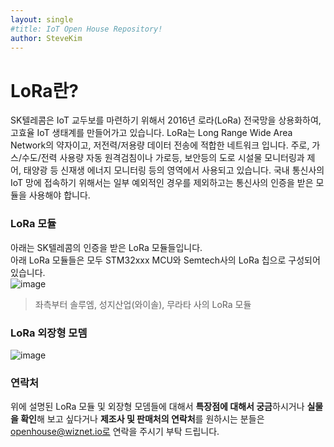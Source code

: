```yaml
---
layout: single
#title: IoT Open House Repository!
author: SteveKim
---
```


# LoRa란?

SK텔레콤은 IoT 교두보를 마련하기 위해서 2016년 로라(LoRa) 전국망을 상용화하여, 고효율 IoT 생태계를 만들어가고 있습니다. LoRa는 Long Range Wide Area Network의 약자이고, 저전력/저용량 데이터 전송에 적합한 네트워크 입니다. 주로, 가스/수도/전력 사용량 자동 원격검침이나 가로등, 보안등의 도로 시설물 모니터링과 제어, 태양광 등 신재생 에너지 모니터링 등의 영역에서 사용되고 있습니다.
국내 통신사의 IoT 망에 접속하기 위해서는 일부 예외적인 경우를 제외하고는 통신사의 인증을 받은 모듈을 사용해야 합니다.

### LoRa 모듈
아래는 SK텔레콤의 인증을 받은 LoRa 모듈들입니다.  
아래 LoRa 모듈들은 모두 STM32xxx MCU와 Semtech사의 LoRa 칩으로 구성되어 있습니다.   
![image](https://user-images.githubusercontent.com/2126804/156309673-639d8b6a-7376-4fa4-87e5-7974601d3d72.png)

> 좌측부터 솔루엠, 성지산업(와이솔), 무라타 사의 LoRa 모듈  

### LoRa 외장형 모뎀  
![image](https://user-images.githubusercontent.com/2126804/156309721-7aa68384-97f7-4636-8994-7be979bc6443.png)

### 연락처
위에 설명된 LoRa 모듈 및 외장형 모뎀들에 대해서 **특장점에 대해서 궁금**하시거나 **실물을 확인**해 보고 싶다거나 **제조사 및 판매처의 연락처**를 원하시는 분들은 openhouse@wiznet.io로 연락을 주시기 부탁 드립니다.  
